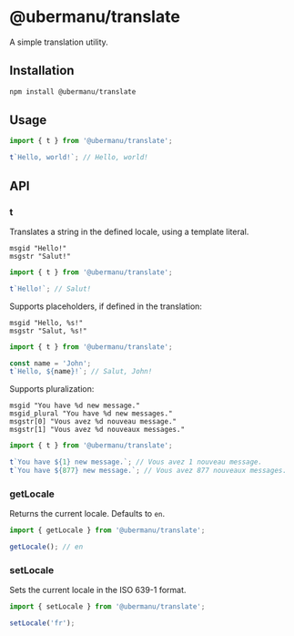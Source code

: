 # @ubermanu/translate

A simple translation utility.

## Installation

```bash
npm install @ubermanu/translate
```

## Usage

```javascript
import { t } from '@ubermanu/translate';

t`Hello, world!`; // Hello, world!
```

## API

### t

Translates a string in the defined locale, using a template literal.

```text
msgid "Hello!"
msgstr "Salut!"
```

```javascript
import { t } from '@ubermanu/translate';

t`Hello!`; // Salut!
```

Supports placeholders, if defined in the translation:

```text
msgid "Hello, %s!"
msgstr "Salut, %s!"
```

```javascript
import { t } from '@ubermanu/translate';

const name = 'John';
t`Hello, ${name}!`; // Salut, John!
```

Supports pluralization:

```text
msgid "You have %d new message."
msgid_plural "You have %d new messages."
msgstr[0] "Vous avez %d nouveau message."
msgstr[1] "Vous avez %d nouveaux messages."
```

```javascript
import { t } from '@ubermanu/translate';

t`You have ${1} new message.`; // Vous avez 1 nouveau message.
t`You have ${877} new message.`; // Vous avez 877 nouveaux messages.
```

### getLocale

Returns the current locale. Defaults to `en`.

```javascript
import { getLocale } from '@ubermanu/translate';

getLocale(); // en
```

### setLocale

Sets the current locale in the ISO 639-1 format.

```javascript
import { setLocale } from '@ubermanu/translate';

setLocale('fr');
```
